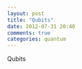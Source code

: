 ```yaml
---
layout: post
title: "Qubits"
date: 2012-07-31 20:40
comments: true
categories: quantum
---
```


Qubits

